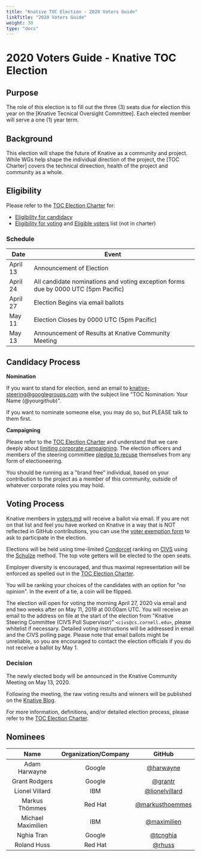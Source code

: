 ```yaml
---
title: "Knative TOC Election - 2020 Voters Guide"
linkTitle: "2020 Voters Guide"
weight: 30
type: "docs"
---
```


# 2020 Voters Guide - Knative TOC Election

## Purpose

The role of this election is to fill out the three (3) seats due for election this year on the [Knative Tecnical Oversight Committee]. Each elected
member will serve a one (1) year term.

## Background

This election will shape the future of Knative as a community and project.
While WGs help shape the individual direction of the project, the
[TOC Charter] covers the technical direection, health of the project
and community as a whole.

## Eligibility

Please refer to the [TOC Election Charter] for:

- [Eligibility for candidacy](../../mechanics/TOC.md#candidate-eligibility)
- [Eligibility for voting](../../mechanics/TOC.md#voter-eligibility) and
  [Eligible voters](voters.md) list (not in charter)

### Schedule

| Date         | Event                    |
| ------------ | ------------------------ |
| April 13     | Announcement of Election |
| April 24     | All candidate nominations and voting exception forms due by 0000 UTC (5pm Pacific) |
| April 27     | Election Begins via email ballots |
| May 11       | Election Closes by 0000 UTC (5pm Pacific) |
| May 13       | Announcement of Results at Knative Community Meeting |

## Candidacy Process

**Nomination**

If you want to stand for election, send an email to knative-steering@googlegroups.com
with the subject line "TOC Nomination: Your Name (@yourgithub)".

If you want to nominate someone else, you may do so, but PLEASE talk to them
first.

**Campaigning**

Please refer to the [TOC Election Charter] and understand
that we care deeply about [limiting corporate campaigning]. The election
officers and members of the steering committee [pledge to recuse] themselves
from any form of electioneering.

You should be running as a "brand free" individual, based on your contribution
to the project as a member of this community, outside of whatever corporate
roles you may hold.

## Voting Process

Knative members in [voters.md] will receive a ballot via email. If you are
not on that list and feel you have worked on Knative in a way that is NOT
reflected in GitHub contributions, you can use the [voter exemption form] to ask
to participate in the election.

Elections will be held using time-limited [Condorcet] ranking on [CIVS]
using the [Schulze](https://en.wikipedia.org/wiki/Schulze_method) method. The top vote getters will be elected to the open
seats.

Employer diversity is encouraged, and thus maximal representation will be
enforced as spelled out in the [TOC Election Charter].

You will be ranking your choices of the candidates with an option for
"no opinion". In the event of a tie, a coin will be flipped.

The election will open for voting the morning April 27, 2020 via email and
end two weeks after on May 11, 2019 at 00:00am UTC. You will receive an email
to the address on file at the start of the election from
"Knative Steering Committee (CIVS Poll Supervisor)" `<civs@cs.cornell.edu>`,
please whitelist if necessary. Detailed
voting instructions will be addressed in email and the CIVS polling page. Please
note that email ballots might be unreliable, so you are encouraged to contact
the election officials if you do not receive a ballot by May 1.

### Decision

The newly elected body will be announced in the Knative Community Meeting on May 13, 2020.

Following the meeting, the raw voting results and winners will be published on the
[Knative Blog].

For more information, definitions, and/or detailed election process, please refer to
the [TOC Election Charter].

## Nominees

|    Name    | Organization/Company |  GitHub  |
|:----------:|:--------------------:|:--------:|
| Adam Harwayne | Google | [@harwayne](https://github.com/harwayne) |
| Grant Rodgers | Google | [@grantr](https://github.com/grantr) |
| Lionel Villard | IBM | [@lionelvillard](https://github.com/lionelvillard) |
| Markus Thömmes | Red Hat | [@markusthoemmes](https://github.com/markusthoemmes) |
| Michael Maximilien | IBM | [@maximilien](https://github.com/maximilien) |
| Nghia Tran | Google | [@tcnghia](https://github.com/tcnghia) |
| Roland Huss | Red Hat | [@rhuss](https://github.com/rhuss) |

[Knative Techincal Oversight Committee]: https://github.com/knative/community/blob/master/TECH-OVERSIGHT-COMMITTEE.md
[TOC Election Charter]: ../../mechanics/TOC.md

[limiting corporate campaigning]: https://github.com/kubernetes/steering/blob/master/elections.md#limiting-corporate-campaigning
[pledge to recuse]: https://github.com/kubernetes/steering/blob/master/elections.md#steering-committee-and-election-officer-recusal

[Condorcet]: https://en.wikipedia.org/wiki/Condorcet_method
[CIVS]: http://civs.cs.cornell.edu/
[IRV method]: https://www.daneckam.com/?p=374

[Knative Blog]: https://knative.dev/blog/
[voter exemption form]: https://forms.gle/8SvAXomCJXsYEytt5
[voters.md]: ./voters.md
